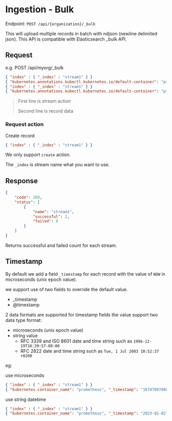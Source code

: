 # Ingestion - Bulk

Endpoint: `POST /api/{organization}/_bulk`

This will upload multiple records in batch with ndjson (newline delimited json). This API is compatible with Elasticsearch _bulk API.

## Request

e.g. POST /api/myorg/_bulk

```json
{ "index" : { "_index" : "stream1" } } 
{ "kubernetes.annotations.kubectl.kubernetes.io/default-container": "prometheus", "kubernetes.annotations.kubernetes.io/psp": "eks.privileged", "kubernetes.container_hash": "quay.io/prometheus/prometheus@sha256:4748e26f9369ee7270a7cd3fb9385c1adb441c05792ce2bce2f6dd622fd91d38", "kubernetes.container_image": "quay.io/prometheus/prometheus:v2.39.1", "kubernetes.container_name": "prometheus", "kubernetes.docker_id": "563f8f40062cd0188c11f39e89d47e6eacddb5624a8a93b39f77ec53b5c38bf5", "kubernetes.host": "ip-10-2-50-35.us-east-2.compute.internal", "kubernetes.labels.app.kubernetes.io/component": "prometheus", "kubernetes.labels.app.kubernetes.io/instance": "k8s", "kubernetes.labels.app.kubernetes.io/managed-by": "prometheus-operator", "kubernetes.labels.app.kubernetes.io/name": "prometheus", "kubernetes.labels.app.kubernetes.io/part-of": "kube-prometheus", "kubernetes.labels.app.kubernetes.io/version": "2.39.1", "kubernetes.labels.controller-revision-hash": "prometheus-k8s-5857d9766c", "kubernetes.labels.operator.prometheus.io/name": "k8s", "kubernetes.labels.operator.prometheus.io/shard": "0", "kubernetes.labels.prometheus": "k8s", "kubernetes.labels.statefulset.kubernetes.io/pod-name": "prometheus-k8s-1", "kubernetes.namespace_name": "monitoring", "kubernetes.pod_id": "ebdc171d-c891-495f-b4d6-e24711b70e64", "kubernetes.pod_name": "prometheus-k8s-1", "log": "ts=2022-12-27T14:09:59.212Z caller=klog.go:108 level=warn component=k8s_client_runtime func=Warningf msg=\"pkg/mod/k8s.io/client-go@v0.25.1/tools/cache/reflector.go:169: failed to list *v1.Pod: pods is forbidden: User \\\"system:serviceaccount:monitoring:prometheus-k8s\\\" cannot list resource \\\"pods\\\" in API group \\\"\\\" at the cluster scope\"", "stream": "stderr" }
{ "index" : { "_index" : "stream1" } } 
{ "kubernetes.annotations.kubectl.kubernetes.io/default-container": "prometheus", "kubernetes.annotations.kubernetes.io/psp": "eks.privileged", "kubernetes.container_hash": "quay.io/prometheus/prometheus@sha256:4748e26f9369ee7270a7cd3fb9385c1adb441c05792ce2bce2f6dd622fd91d38", "kubernetes.container_image": "quay.io/prometheus/prometheus:v2.39.1", "kubernetes.container_name": "prometheus", "kubernetes.docker_id": "563f8f40062cd0188c11f39e89d47e6eacddb5624a8a93b39f77ec53b5c38bf5", "kubernetes.host": "ip-10-2-50-35.us-east-2.compute.internal", "kubernetes.labels.app.kubernetes.io/component": "prometheus", "kubernetes.labels.app.kubernetes.io/instance": "k8s", "kubernetes.labels.app.kubernetes.io/managed-by": "prometheus-operator", "kubernetes.labels.app.kubernetes.io/name": "prometheus", "kubernetes.labels.app.kubernetes.io/part-of": "kube-prometheus", "kubernetes.labels.app.kubernetes.io/version": "2.39.1", "kubernetes.labels.controller-revision-hash": "prometheus-k8s-5857d9766c", "kubernetes.labels.operator.prometheus.io/name": "k8s", "kubernetes.labels.operator.prometheus.io/shard": "0", "kubernetes.labels.prometheus": "k8s", "kubernetes.labels.statefulset.kubernetes.io/pod-name": "prometheus-k8s-1", "kubernetes.namespace_name": "monitoring", "kubernetes.pod_id": "ebdc171d-c891-495f-b4d6-e24711b70e64", "kubernetes.pod_name": "prometheus-k8s-1", "log": "ts=2022-12-27T14:09:59.212Z caller=klog.go:116 level=error component=k8s_client_runtime func=ErrorDepth msg=\"pkg/mod/k8s.io/client-go@v0.25.1/tools/cache/reflector.go:169: Failed to watch *v1.Pod: failed to list *v1.Pod: pods is forbidden: User \\\"system:serviceaccount:monitoring:prometheus-k8s\\\" cannot list resource \\\"pods\\\" in API group \\\"\\\" at the cluster scope\"", "stream": "stderr" }
```

> First line is stream action
>
> Second line is record data

### Request action

Create record

```json
{ "index" : { "_index" : "stream1" } } 
```

We only support `create` action.

The `_index` is stream name what you want to use.

## Response

```json
{
	"code": 200,
	"status": [
		{
			"name": "stream1",
			"successful": 2,
			"failed": 0
		}
	]
}
```

Returns successful and failed count for each stream.

## Timestamp

By default we add a field `_timestamp` for each record with the value of `NOW` in microseconds (unix epoch value). 

we support use of two fields to override the default value.

- _timestamp
- @timestamp

2 data formats are supported for timestamp fields
the value support two data type format:

- microseconds (unix epoch value)
- string value
    - RFC 3339 and ISO 8601 date and time string such as `1996-12-19T16:39:57-08:00`
    - RFC 2822 date and time string such as `Tue, 1 Jul 2003 10:52:37 +0200`

eg:

use microseconds

```json
{ "index" : { "_index" : "stream1" } } 
{ "kubernetes.container_name": "prometheus", "_timestamp": "1674789786006000" }
```

use string datetime

```json
{ "index" : { "_index" : "stream1" } } 
{ "kubernetes.container_name": "prometheus", "_timestamp": "2023-01-02T10:01:01Z" }
```

